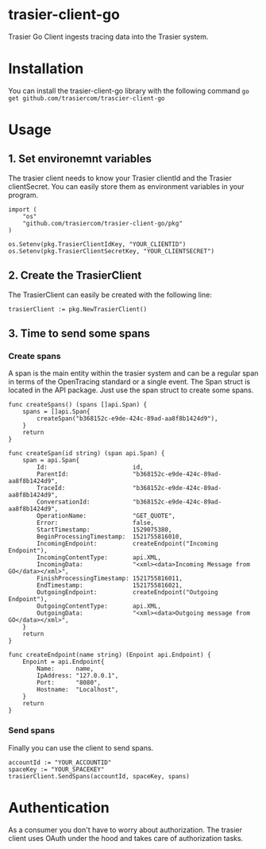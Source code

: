# trasier-client-go

Trasier Go Client ingests tracing data into the Trasier system.

# Installation
You can install the trasier-client-go library with the following command
```go get github.com/trasiercom/trascier-client-go```

# Usage
## 1. Set environemnt variables
The trasier client needs to know your Trasier clientId and the Trasier clientSecret. You can easily store them as environment variables in your program.

```
import (
	"os"
	"github.com/trasiercom/trasier-client-go/pkg"
)

os.Setenv(pkg.TrasierClientIdKey, "YOUR_CLIENTID")
os.Setenv(pkg.TrasierClientSecretKey, "YOUR_CLIENTSECRET")
```

## 2. Create the TrasierClient
The TrasierClient can easily be created with the following line:
```` 
trasierClient := pkg.NewTrasierClient()
```` 

## 3. Time to send some spans

### Create spans
A span is the main entity within the trasier system and can be a regular span in terms of the OpenTracing standard or a single event.
The Span struct is located in the API package. Just use the span struct to create some spans. 

```
func createSpans() (spans []api.Span) {
	spans = []api.Span{
		createSpan("b368152c-e9de-424c-89ad-aa8f8b1424d9"),
	}
	return
}

func createSpan(id string) (span api.Span) {
	span = api.Span{
		Id:                        id,
		ParentId:                  "b368152c-e9de-424c-89ad-aa8f8b1424d9",
		TraceId:                   "b368152c-e9de-424c-89ad-aa8f8b1424d9",
		ConversationId:            "b368152c-e9de-424c-89ad-aa8f8b1424d9",
		OperationName:             "GET_QUOTE",
		Error:                     false,
		StartTimestamp:            1529075380,
		BeginProcessingTimestamp:  1521755816010,
		IncomingEndpoint:          createEndpoint("Incoming Endpoint"),
		IncomingContentType:       api.XML,
		IncomingData:              "<xml><data>Incoming Message from GO</data></xml>",
		FinishProcessingTimestamp: 1521755816011,
		EndTimestamp:              1521755816021,
		OutgoingEndpoint:          createEndpoint("Outgoing Endpoint"),
		OutgoingContentType:       api.XML,
		OutgoingData:              "<xml><data>Outgoing message from GO</data></xml>",
	}
	return
}

func createEndpoint(name string) (Enpoint api.Endpoint) {
	Enpoint = api.Endpoint{
		Name:      name,
		IpAddress: "127.0.0.1",
		Port:      "8080",
		Hostname:  "Localhost",
	}
	return
}
```


### Send spans
Finally you can use the client to send spans. 

``` 
accountId := "YOUR_ACCOUNTID"
spaceKey := "YOUR_SPACEKEY"
trasierClient.SendSpans(accountId, spaceKey, spans)
```

# Authentication
As a consumer you don't have to worry about authorization. The trasier client uses OAuth under the hood and takes care of authorization tasks.
